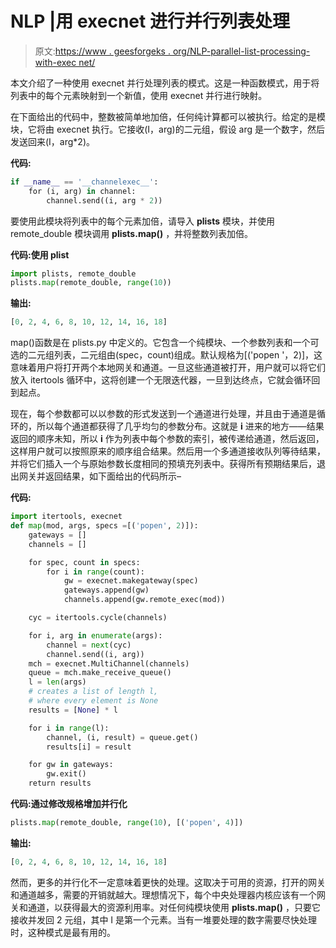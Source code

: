 # NLP |用 execnet 进行并行列表处理

> 原文:[https://www . geesforgeks . org/NLP-parallel-list-processing-with-exec net/](https://www.geeksforgeeks.org/nlp-parallel-list-processing-with-execnet/)

本文介绍了一种使用 execnet 并行处理列表的模式。这是一种函数模式，用于将列表中的每个元素映射到一个新值，使用 execnet 并行进行映射。

在下面给出的代码中，整数被简单地加倍，任何纯计算都可以被执行。给定的是模块，它将由 execnet 执行。它接收(I，arg)的二元组，假设 arg 是一个数字，然后发送回来(I，arg*2)。

**代码:**

```py
if __name__ == '__channelexec__':
    for (i, arg) in channel:
        channel.send((i, arg * 2))
```

要使用此模块将列表中的每个元素加倍，请导入 **plists** 模块，并使用 remote_double 模块调用 **plists.map()** ，并将整数列表加倍。

**代码:使用 plist**

```py
import plists, remote_double
plists.map(remote_double, range(10))
```

**输出:**

```py
[0, 2, 4, 6, 8, 10, 12, 14, 16, 18]
```

map()函数是在 plists.py 中定义的。它包含一个纯模块、一个参数列表和一个可选的二元组列表，二元组由(spec，count)组成。默认规格为[('popen '，2)]，这意味着用户将打开两个本地网关和通道。一旦这些通道被打开，用户就可以将它们放入 itertools 循环中，这将创建一个无限迭代器，一旦到达终点，它就会循环回到起点。

现在，每个参数都可以以参数的形式发送到一个通道进行处理，并且由于通道是循环的，所以每个通道都获得了几乎均匀的参数分布。这就是 **i** 进来的地方——结果返回的顺序未知，所以 **i** 作为列表中每个参数的索引，被传递给通道，然后返回，这样用户就可以按照原来的顺序组合结果。然后用一个多通道接收队列等待结果，并将它们插入一个与原始参数长度相同的预填充列表中。获得所有预期结果后，退出网关并返回结果，如下面给出的代码所示–

**代码:**

```py
import itertools, execnet
def map(mod, args, specs =[('popen', 2)]):
    gateways = []
    channels = []

    for spec, count in specs:
        for i in range(count):
            gw = execnet.makegateway(spec)
            gateways.append(gw)
            channels.append(gw.remote_exec(mod))

    cyc = itertools.cycle(channels)

    for i, arg in enumerate(args):
        channel = next(cyc)
        channel.send((i, arg))
    mch = execnet.MultiChannel(channels)
    queue = mch.make_receive_queue()
    l = len(args)
    # creates a list of length l, 
    # where every element is None
    results = [None] * l 

    for i in range(l):
        channel, (i, result) = queue.get()
        results[i] = result

    for gw in gateways:
        gw.exit()
    return results
```

**代码:通过修改规格增加并行化**

```py
plists.map(remote_double, range(10), [('popen', 4)])
```

**输出:**

```py
[0, 2, 4, 6, 8, 10, 12, 14, 16, 18]
```

然而，更多的并行化不一定意味着更快的处理。这取决于可用的资源，打开的网关和通道越多，需要的开销就越大。理想情况下，每个中央处理器内核应该有一个网关和通道，以获得最大的资源利用率。对任何纯模块使用 **plists.map()** ，只要它接收并发回 2 元组，其中 I 是第一个元素。当有一堆要处理的数字需要尽快处理时，这种模式是最有用的。